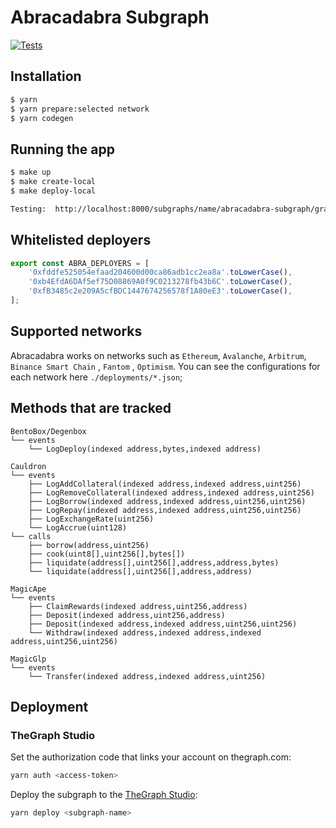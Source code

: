 # Abracadabra Subgraph

[![Tests](https://github.com/Abracadabra-money/abracadabra-subgraph/actions/workflows/tests.yml/badge.svg)](https://github.com/Abracadabra-money/abracadabra-subgraph/actions/workflows/tests.yml)

## Installation

```bash
$ yarn
$ yarn prepare:selected network
$ yarn codegen
```

## Running the app

```bash
$ make up
$ make create-local
$ make deploy-local

Testing:  http://localhost:8000/subgraphs/name/abracadabra-subgraph/graphql

```

## Whitelisted deployers

```typescript
export const ABRA_DEPLOYERS = [
    '0xfddfe525054efaad204600d00ca86adb1cc2ea8a'.toLowerCase(),
    '0xb4EfdA6DAf5ef75D08869A0f9C0213278fb43b6C'.toLowerCase(),
    '0xfB3485c2e209A5cfBDC1447674256578f1A80eE3'.toLowerCase(),
];
```

## Supported networks

Abracadabra works on networks such as `Ethereum`, `Avalanche`, `Arbitrum`, `Binance Smart Chain` , `Fantom` , `Optimism`.
You can see the configurations for each network here `./deployments/*.json`;

## Methods that are tracked

```
BentoBox/Degenbox
└── events
    └── LogDeploy(indexed address,bytes,indexed address)

Cauldron
└── events
    ├── LogAddCollateral(indexed address,indexed address,uint256)
    ├── LogRemoveCollateral(indexed address,indexed address,uint256)
    ├── LogBorrow(indexed address,indexed address,uint256,uint256)
    ├── LogRepay(indexed address,indexed address,uint256,uint256)
    ├── LogExchangeRate(uint256)
    └── LogAccrue(uint128)
└── calls
    ├── borrow(address,uint256)
    ├── cook(uint8[],uint256[],bytes[])
    ├── liquidate(address[],uint256[],address,address,bytes)
    └── liquidate(address[],uint256[],address,address)

MagicApe
└── events
    ├── ClaimRewards(indexed address,uint256,address)
    ├── Deposit(indexed address,uint256,address)
    ├── Deposit(indexed address,indexed address,uint256,uint256)
    └── Withdraw(indexed address,indexed address,indexed address,uint256,uint256)

MagicGlp
└── events
    └── Transfer(indexed address,indexed address,uint256)
```

## Deployment

### TheGraph Studio

Set the authorization code that links your account on thegraph.com:

```bash
yarn auth <access-token>
```

Deploy the subgraph to the [TheGraph Studio](https://thegraph.com/studio/):

```bash
yarn deploy <subgraph-name>
```
